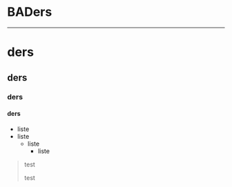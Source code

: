 # BADers
----
# ders
## ders
### ders
#### ders
- liste
- liste
  - liste
    - liste
> test
>
> test
